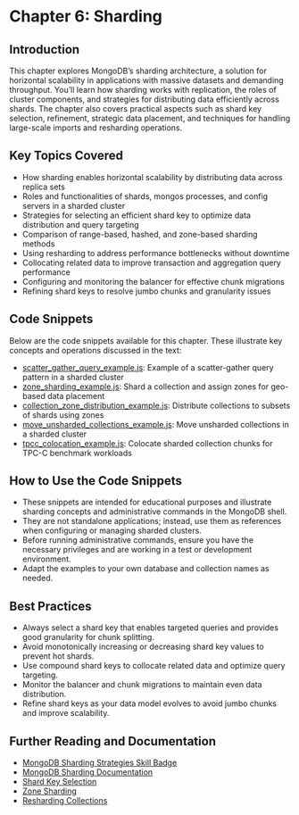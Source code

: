 # Chapter 6: Sharding

## Introduction

This chapter explores MongoDB’s sharding architecture, a solution for horizontal scalability in applications with massive datasets and demanding throughput. You’ll learn how sharding works with replication, the roles of cluster components, and strategies for distributing data efficiently across shards. The chapter also covers practical aspects such as shard key selection, refinement, strategic data placement, and techniques for handling large-scale imports and resharding operations.

## Key Topics Covered

- How sharding enables horizontal scalability by distributing data across replica sets
- Roles and functionalities of shards, mongos processes, and config servers in a sharded cluster
- Strategies for selecting an efficient shard key to optimize data distribution and query targeting
- Comparison of range-based, hashed, and zone-based sharding methods
- Using resharding to address performance bottlenecks without downtime
- Collocating related data to improve transaction and aggregation query performance
- Configuring and monitoring the balancer for effective chunk migrations
- Refining shard keys to resolve jumbo chunks and granularity issues

## Code Snippets

Below are the code snippets available for this chapter. These illustrate key concepts and operations discussed in the text:

- [scatter_gather_query_example.js](./scatter_gather_query_example.js): Example of a scatter-gather query pattern in a sharded cluster
- [zone_sharding_example.js](./zone_sharding_example.js): Shard a collection and assign zones for geo-based data placement
- [collection_zone_distribution_example.js](./collection_zone_distribution_example.js): Distribute collections to subsets of shards using zones
- [move_unsharded_collections_example.js](./move_unsharded_collections_example.js): Move unsharded collections in a sharded cluster
- [tpcc_colocation_example.js](./tpcc_colocation_example.js): Colocate sharded collection chunks for TPC-C benchmark workloads

## How to Use the Code Snippets

- These snippets are intended for educational purposes and illustrate sharding concepts and administrative commands in the MongoDB shell.
- They are not standalone applications; instead, use them as references when configuring or managing sharded clusters.
- Before running administrative commands, ensure you have the necessary privileges and are working in a test or development environment.
- Adapt the examples to your own database and collection names as needed.

## Best Practices

- Always select a shard key that enables targeted queries and provides good granularity for chunk splitting.
- Avoid monotonically increasing or decreasing shard key values to prevent hot shards.
- Use compound shard keys to collocate related data and optimize query targeting.
- Monitor the balancer and chunk migrations to maintain even data distribution.
- Refine shard keys as your data model evolves to avoid jumbo chunks and improve scalability.

## Further Reading and Documentation

- [MongoDB Sharding Strategies Skill Badge](https://learn.mongodb.com/courses/sharding-strategies)
- [MongoDB Sharding Documentation](https://www.mongodb.com/docs/manual/sharding/)
- [Shard Key Selection](https://www.mongodb.com/docs/manual/core/shard-key-selection/)
- [Zone Sharding](https://www.mongodb.com/docs/manual/core/zone-sharding/)
- [Resharding Collections](https://www.mongodb.com/docs/manual/core/reshard-collection/)

